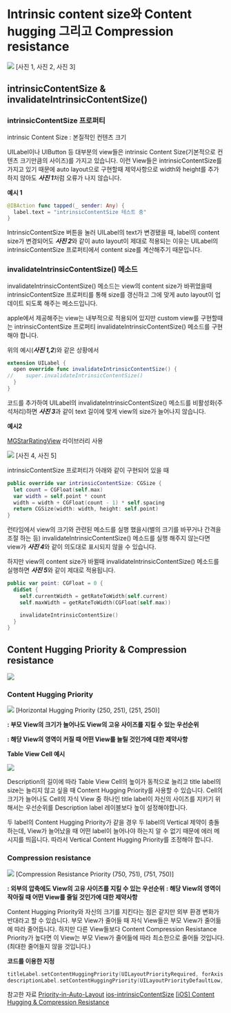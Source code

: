 # Intrinsic content size와 Content hugging 그리고 Compression resistance 

![](https://i.imgur.com/zKzXpDB.png)
[사진 1, 사진 2, 사진 3]
## intrinsicContentSize & invalidateIntrinsicContentSize()
### intrinsicContentSize 프로퍼티

intrinsic Content Size : 본질적인 컨텐츠 크기

UILabel이나 UIButton 등 대부분의 view들은 intrinsic Content Size(기본적으로 컨텐츠 크기만큼의 사이즈)를 가지고 있습니다. 이런 View들은 intrinsicContentSize를 가지고 있기 때문에 auto layout으로 구현할때 제약사항으로 width와 height를 추가하지 않아도 ***사진 1***처럼 오류가 나지 않습니다.

**예시 1**

```swift
@IBAction func tapped(_ sender: Any) {
  label.text = "intrinsicContentSize 테스트 중"
}
```

IntrinsicContentSize 버튼을 눌러 UILabel의 text가 변경됐을 때, label의 content size가 변경되어도 ***사진 2***와 같이 auto layout이 제대로 적용되는 이유는 UILabel의 intrinsicContentSize 프로퍼티에서 content size를 계산해주기 때문입니다.

### invalidateIntrinsicContentSize() 메소드 

invalidateIntrinsicContentSize() 메소드는 view의 content size가 바뀌었을때 intrinsicContentSize 프로퍼티를 통해 size를 갱신하고 그에 맞게 auto layout이 업데이트 되도록 해주는 메소드입니다.

apple에서 제공해주는 view는 내부적으로 적용되어 있지만 custom view를 구현할때는 intrinsicContentSize 프로퍼티 invalidateIntrinsicContentSize() 메소드를 구현해야 합니다.


위의 예시(***사진 1,2***)와 같은 상황에서 
```swift
extension UILabel {
  open override func invalidateIntrinsicContentSize() {
//    super.invalidateIntrinsicContentSize()
  }
}
```
코드를 추가하여 UILabel의 invalidateIntrinsicContentSize() 메소드를 비활성화(주석처리)하면 ***사진 3***과 같이 text 길이에 맞게 view의 size가 늘어나지 않습니다.


**예시2**

[MGStarRatingView](https://github.com/magi82/MGStarRatingView) 라이브러리 사용

![](https://i.imgur.com/qtjSey9.png)
[사진 4, 사진 5]

intrinsicContentSize 프로퍼티가 아래와 같이 구현되어 있을 때
```swift
public override var intrinsicContentSize: CGSize {
  let count = CGFloat(self.max) 
  var width = self.point * count 
  width = width + CGFloat(count - 1) * self.spacing 
  return CGSize(width: width, height: self.point)
}
```

런타임에서 view의 크기와 관련된 메소드를 실행 했을시(별의 크기를 바꾸거나 간격을 조절 하는 등) invalidateIntrinsicContentSize() 메소드를 실행 해주지 않는다면 view가 ***사진 4***와 같이 의도대로 표시되지 않을 수 있습니다.


하지만 view의 content size가 바뀔때 invalidateIntrinsicContentSize() 메소드를 실행하면 ***사진 5***와 같이 제대로 적용됩니다.
```swift
public var point: CGFloat = 0 {
  didSet {
    self.currentWidth = getRateToWidth(self.current)
    self.maxWidth = getRateToWidth(CGFloat(self.max))

    invalidateIntrinsicContentSize()
  }
}
```

## Content Hugging Priority & Compression resistance
![](https://i.imgur.com/Z0ra5OS.png)

### Content Hugging Priority

![](https://i.imgur.com/Yajwxdd.png)
[Horizontal Hugging Priority (250, 251), (251, 250)]

**: 부모 View의 크기가 늘어나도 View의 고유 사이즈를 지킬 수 있는 우선순위**

**: 해당 View의 영역이 커질 때 어떤 View를 늘릴 것인가에 대한 제약사항**

**Table View Cell 예시** 

 ![](https://i.imgur.com/pDJxzVS.png)

Description의 길이에 따라 Table View Cell의 높이가 동적으로 늘리고 title label의 size는 늘리지 않고 싶을 때 Content Hugging Priority를 사용할 수 있습니다. Cell의 크기가 늘어나도 Cell의 자식 View 중 하나인 title label이 자신의 사이즈를 지키기 위해서는 우선순위를 Description label 레이블보다 높이 설정해야합니다.


두 label의 Content Hugging Priority가 같을 경우 두 label의 Vertical 제약이 충돌하는데, View가 늘어났을 때 어떤 label이 늘어나야 하는지 알 수 없기 때문에 에러 메시지를 띄웁니다. 따라서 Vertical Content Hugging Priority를 조정해야 합니다.

### Compression resistance

![](https://i.imgur.com/ilLkKKo.png)
[Compression Resistance Priority (750, 751), (751, 750)]

**: 외부의 압축에도 View의 고유 사이즈를 지킬 수 있는 우선순위**
**: 해당 View의 영역이 작아질 때 어떤 View를 줄일 것인가에 대한 제약사항**

Content Hugging Priority와 자신의 크기를 지킨다는 점은 같지만 외부 환경 변화가 반대라고 할 수 있습니다. 부모 View가 줄어들 때 자식 View들은 부모 View가 줄어듦에 따라 줄어듭니다. 하지만 다른 View들보다 Content Compression Resistance Priority가 높다면 이 View는 부모 View가 줄어듦에 따라 최소한으로 줄어들 것입니다.(최대한 줄어들지 않을 것입니다.)


**코드를 이용한 지정** 
```swift
titleLabel.setContentHuggingPriority(UILayoutPriorityRequired, forAxis: .Vertical)
descriptionLabel.setContentHuggingPriority(UILayoutPriorityDefaultLow, forAxis: .Vertical)
```

참고한 자료
[Priority-in-Auto-Layout](https://ehdrjsdlzzzz.github.io/2019/04/14/Priority-in-Auto-Layout/)
[ios-intrinsicContentSize](https://magi82.github.io/ios-intrinsicContentSize/)
[[iOS] Content Hugging & Compression Resistance](http://blog.davepang.com/post/111)
